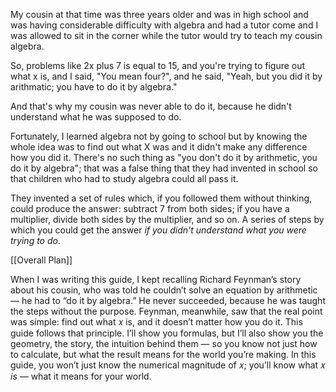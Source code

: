   
My cousin at that time was three years older and was in high school and was having considerable difficulty with 
algebra and had a tutor come and I was allowed to sit in the corner while the tutor would try to teach my cousin algebra.

So, problems like 2x plus 7 is equal to 15, and you're trying to figure out what x is, and I said, "You mean four?", and he said, "Yeah, but you did it by arithmatic; you have to do it by algebra."

And that's why my cousin was never able to do it, because he didn't understand what he was supposed to do.

Fortunately, I learned algebra not by going to school but by knowing the whole idea was to find out what X was and it didn't make any difference how you did it.  There's no such thing as "you don't do it by arithmetic, you do it by algebra"; that was a false thing that they had invented in school so that children who had to study algebra could all pass it.

They invented a set of rules which, if you followed them without thinking, could produce the answer: subtract 7 from both sides; if you have a multiplier, divide both sides by the multiplier, and so on.  A series of steps by which you could get the answer *if you didn't understand what you were trying to do*.

[[Overall Plan]]


When I was writing this guide, I kept recalling Richard Feynman’s story about his cousin, who was told he couldn’t solve an equation by arithmetic — he had to “do it by algebra.” He never succeeded, because he was taught the steps without the purpose. Feynman, meanwhile, saw that the real point was simple: find out what 𝑥 is, and it doesn’t matter how you do it. This guide follows that principle. I’ll show you formulas, but I’ll also show you the geometry, the story, the intuition behind them — so you know not just how to calculate, but what the result means for the world you’re making. In this guide, you won’t just know the numerical magnitude of 𝑥;  you’ll know what 𝑥 *is* — what it means for your world.

